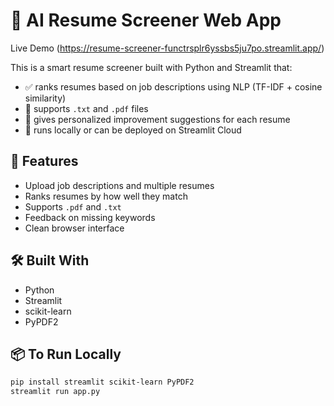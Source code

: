 # 🧠 AI Resume Screener Web App

Live Demo
(https://resume-screener-functrsplr6yssbs5ju7po.streamlit.app/)

This is a smart resume screener built with Python and Streamlit that:
- ✅ ranks resumes based on job descriptions using NLP (TF-IDF + cosine similarity)
- 📄 supports `.txt` and `.pdf` files
- 💬 gives personalized improvement suggestions for each resume
- 🧪 runs locally or can be deployed on Streamlit Cloud

## 🚀 Features

- Upload job descriptions and multiple resumes
- Ranks resumes by how well they match
- Supports `.pdf` and `.txt`
- Feedback on missing keywords
- Clean browser interface

## 🛠 Built With

- Python
- Streamlit
- scikit-learn
- PyPDF2

## 📦 To Run Locally

```bash
pip install streamlit scikit-learn PyPDF2
streamlit run app.py
